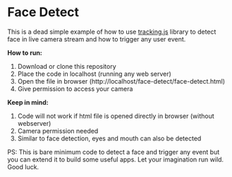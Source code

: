# Face Detect

This is a dead simple example of how to use [tracking.js](https://trackingjs.com/) library to detect face in live camera stream and how to trigger any user event.

**How to run:**
1. Download or clone this repository
2. Place the code in localhost (running any web server)
3. Open the file in browser (http://localhost/face-detect/face-detect.html)
4. Give permission to access your camera

**Keep in mind:**
1. Code will not work if html file is opened directly in browser (without webserver)
2. Camera permission needed
3. Similar to face detection, eyes and mouth can also be detected

PS: This is bare minimum code to detect a face and trigger any event but you can extend it to build some useful apps. Let your imagination run wild. Good luck.